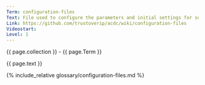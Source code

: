 ```yaml
---
Term: configuration-files
Text: File used to configure the parameters and initial settings for some computer programs
Link: https://github.com/trustoverip/acdc/wiki/configuration-files
Videostart: 
Level: 1
---
```


{{ page.collection }} - {{ page.Term }}

   {{ page.text }}

{% include_relative glossary/configuration-files.md %}
